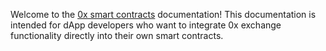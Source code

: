 Welcome to the [0x smart contracts](https://github.com/0xProject/0x-monorepo/tree/development/contracts/core) documentation! This documentation is intended for dApp developers who want to integrate 0x exchange functionality directly into their own smart contracts.
